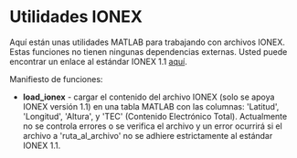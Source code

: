 # Utilidades IONEX
Aquí están unas utilidades MATLAB para trabajando con archivos IONEX.  Estas
funciones no tienen ningunas dependencias externas.  Usted puede encontrar un
enlace al estándar IONEX 1.1
[aquí](http://ftp.aiub.unibe.ch/ionex/draft/ionex11.pdf).

Manifiesto de funciones:
* **load_ionex** - cargar el contenido del archivo IONEX (solo se apoya IONEX
    versión 1.1) en una tabla MATLAB con las columnas: 'Latitud', 'Longitud',
    'Altura', y 'TEC' (Contenido Electrónico Total).  Actualmente no se controla
    errores o se verifica el archivo y un error ocurrirá si el archivo a
    'ruta_al_archivo' no se adhiere estrictamente al estándar IONEX 1.1.
